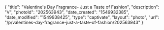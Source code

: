 {
    "title": "Valentine's Day Fragrance- Just a Taste of Fashion",
    "description": "V",
    "photoId": "202563943",
    "date_created": "1549932385",
    "date_modified": "1549938425",
    "type": "captivate",
    "layout": "photo",
    "url": "\/p\/valentines-day-fragrance-just-a-taste-of-fashion\/202563943"
}